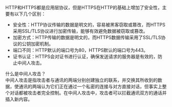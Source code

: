 HTTP和HTTPS都是应用层协议，但是HTTPS在HTTP的基础上增加了安全性，主要有以下几个区别：  
- 安全性：HTTP协议传输的数据是明文的，容易被黑客窃取或篡改，而HTTPS采用SSL/TLS协议进行加密传输，能够有效避免数据被窃取或篡改。  
- 加密方式：HTTP传输的数据是明文的，而HTTPS数据传输采用了SSL/TLS协议的公钥加密机制。  
- 端口不同：HTTP默认的端口号为80，HTTPS默认的端口号为443。  
- 证书认证：HTTPS会对证书进行认证，确保发送请求的服务器是有效的，防止中间人攻击。  

什么是中间人攻击？  
中间人攻击是指攻击者与通讯的两端分别创建独立的联系，并交换其所收到的数据，使通讯的两端认为它们正在通过一个私密的连接与对方直接对话，但事实上整个对话都被攻击者完全控制。在中间人攻击中，攻击者可以拦截通讯双方的通话并插入新内容。
